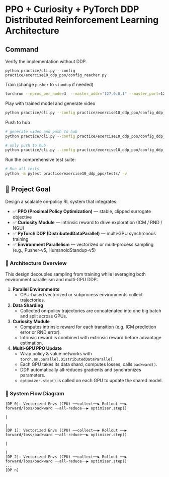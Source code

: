 # PPO + Curiosity + PyTorch DDP Distributed Reinforcement Learning Architecture


## Command
Verify the implementation without DDP.
```
python practice/cli.py --config practice/exercise10_ddp_ppo/config_reacher.py
```
Train (change `pusher` to `standup` if needed)
```bash
torchrun --nproc_per_node=3  --master_addr="127.0.0.1" --master_port=12345 practice/cli.py --config practice/exercise10_ddp_ppo/config_ddp_reacher.py
```

Play with trained model and generate video
```bash
python practice/cli.py --config practice/exercise10_ddp_ppo/config_ddp_reacher.py --mode play
```

Push to hub
```bash
# generate video and push to hub
python practice/cli.py --config practice/exercise10_ddp_ppo/config_ddp_reacher.py --mode push_to_hub --username myuser

# only push to hub
python practice/cli.py --config practice/exercise10_ddp_ppo/config_ddp_reacher.py --mode push_to_hub --username myuser --skip_play
```

Run the comprehensive test suite:
```bash
# Run all tests
python -m pytest practice/exercise10_ddp_ppo/tests/ -v
```


## 🧠 Project Goal

Design a scalable on‑policy RL system that integrates:

- ✅ **PPO (Proximal Policy Optimization)** — stable, clipped surrogate objective
- ✅ **Curiosity Module** — intrinsic reward to drive exploration (ICM / RND / NGU)
- ✅ **PyTorch DDP (DistributedDataParallel)** — multi‑GPU synchronous training
- ✅ **Environment Parallelism** — vectorized or multi‑process sampling (e.g., Pusher-v5, HumanoidStandup-v5)

### 📐 Architecture Overview

This design decouples sampling from training while leveraging both environment parallelism and multi‑GPU DDP:

1. **Parallel Environments**
   - CPU‑based vectorized or subprocess environments collect trajectories.
2. **Data Sharding**
   - Collected on‑policy trajectories are concatenated into one big batch and split across GPUs.
3. **Curiosity Module**
   - Computes intrinsic reward for each transition (e.g. ICM prediction error or RND error).
   - Intrinsic reward is combined with extrinsic reward before advantage estimation.
4. **Multi‑GPU PPO Update**
   - Wrap policy & value networks with `torch.nn.parallel.DistributedDataParallel`.
   - Each GPU takes its data shard, computes losses, calls `backward()`.
   - DDP automatically all‑reduces gradients and synchronizes parameters.
   - `optimizer.step()` is called on each GPU to update the shared model.

### 🔁 System Flow Diagram

```text
[DP 0]: Vectorized Envs (CPU) ──collect──▶ Rollout ──▶ forward/loss/backward ──all‑reduce──▶ optimizer.step()
                                                                                   |
                                                                                   |
[DP 1]: Vectorized Envs (CPU) ──collect──▶ Rollout ──▶ forward/loss/backward ──all‑reduce──▶ optimizer.step()
                                                                                   |
                                                                                   |
[DP 2]: Vectorized Envs (CPU) ──collect──▶ Rollout ──▶ forward/loss/backward ──all‑reduce──▶ optimizer.step()
...
[DP n]
```
